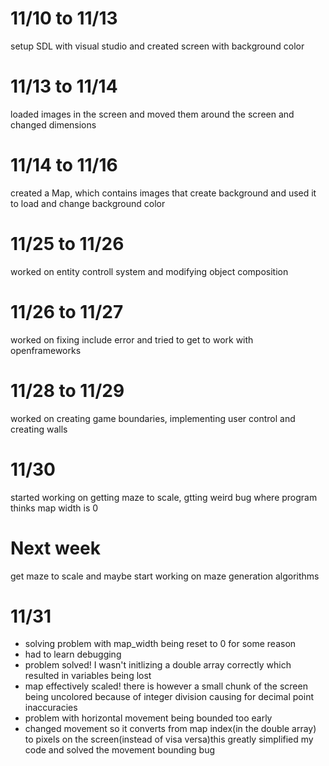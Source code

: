 

# 11/10 to 11/13
setup SDL with visual studio and created screen with background color

# 11/13 to 11/14
loaded images in the screen and moved them around the screen and changed dimensions

# 11/14 to 11/16
created a Map, which contains images that create background and used it to load and change background color

# 11/25 to 11/26
worked on entity controll system and modifying object composition

# 11/26 to 11/27
worked on fixing include error and tried to get to work with openframeworks

# 11/28 to 11/29
worked on creating game boundaries, implementing user control and creating walls

# 11/30
started working on getting maze to scale, gtting weird bug where program thinks map width is 0

# Next week
get maze to scale and maybe start working on maze generation algorithms

# 11/31

* solving problem with map_width being reset to 0 for some reason
* had to learn debugging
* problem solved! I wasn't initlizing a double array correctly which resulted in variables being lost
* map effectively scaled! there is however a small chunk of the screen being uncolored because of integer division 
causing for decimal point inaccuracies
* problem with horizontal movement being bounded too early
* changed movement so it converts from map index(in the double array) to pixels on the screen(instead of visa versa)this greatly simplified my code and solved the movement bounding bug
